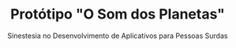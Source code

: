 <h1 align="center">Protótipo "O Som dos Planetas"</h1>
<p align="center">Sinestesia no Desenvolvimento de Aplicativos para Pessoas Surdas</p>

<div align="center" src:"https://github.com/mendesvinicius7575/O-Som-dos-Planetas/issues/1#issue-1315621349" width="500px"></div>
